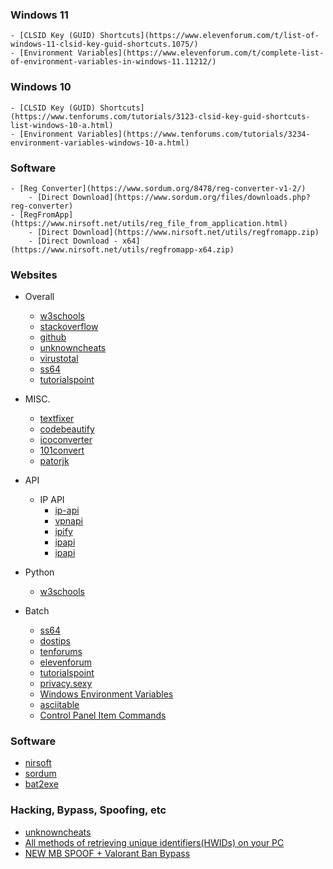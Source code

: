 ### Windows 11
    - [CLSID Key (GUID) Shortcuts](https://www.elevenforum.com/t/list-of-windows-11-clsid-key-guid-shortcuts.1075/)
    - [Environment Variables](https://www.elevenforum.com/t/complete-list-of-environment-variables-in-windows-11.11212/)

### Windows 10
    - [CLSID Key (GUID) Shortcuts](https://www.tenforums.com/tutorials/3123-clsid-key-guid-shortcuts-list-windows-10-a.html)
    - [Environment Variables](https://www.tenforums.com/tutorials/3234-environment-variables-windows-10-a.html)

### Software
    - [Reg Converter](https://www.sordum.org/8478/reg-converter-v1-2/)
        - [Direct Download](https://www.sordum.org/files/downloads.php?reg-converter)
    - [RegFromApp](https://www.nirsoft.net/utils/reg_file_from_application.html)
        - [Direct Download](https://www.nirsoft.net/utils/regfromapp.zip)
        - [Direct Download - x64](https://www.nirsoft.net/utils/regfromapp-x64.zip)


### Websites
- Overall
  - [w3schools](https://www.w3schools.com/)
  - [stackoverflow](https://stackoverflow.com/)
  - [github](https://github.com/)
  - [unknowncheats](https://www.unknowncheats.me/)
  - [virustotal](https://www.virustotal.com/gui/home/upload)
  - [ss64](https://ss64.com/)
  - [tutorialspoint](https://www.tutorialspoint.com/codingground.htm)

- MISC.
  - [textfixer](https://www.textfixer.com/)
  - [codebeautify](https://codebeautify.org/)
  - [icoconverter](https://www.icoconverter.com/)
  - [101convert](https://www.101convert.com/)
  - [patorjk](https://patorjk.com/software/taag/)

- API
  - IP API
    - [ip-api](https://ip-api.com/)
    - [vpnapi](https://vpnapi.io/)
    - [ipify](https://www.ipify.org/)
    - [ipapi](https://ipapi.co/)
    - [ipapi](https://ipapi.com/)

- Python
  - [w3schools](https://www.w3schools.com/python/)

- Batch
  - [ss64](https://ss64.com/nt/)
  - [dostips](https://www.dostips.com/)
  - [tenforums](https://www.tenforums.com/)
  - [elevenforum](https://www.elevenforum.com/)
  - [tutorialspoint](https://www.tutorialspoint.com/batch_script/index.htm)
  - [privacy.sexy](https://privacy.sexy/)
  - [Windows Environment Variables](https://ss64.com/nt/syntax-variables.html)
  - [asciitable](https://www.asciitable.com/)
  - [Control Panel Item Commands](https://www.tenforums.com/tutorials/86339-list-commands-open-control-panel-items-windows-10-a.html)

### Software
- [nirsoft](https://www.nirsoft.net/programmer_tools.html)
- [sordum](https://www.sordum.org/)
- [bat2exe](https://www.bat2exe.net/)

### Hacking, Bypass, Spoofing, etc
- [unknowncheats](https://www.unknowncheats.me/)
- [All methods of retrieving unique identifiers(HWIDs) on your PC](https://www.unknowncheats.me/forum/anti-cheat-bypass/333662-methods-retrieving-unique-identifiers-hwids-pc.html)
- [NEW MB SPOOF + Valorant Ban Bypass](https://www.unknowncheats.me/forum/valorant/478488-mb-spoof-valorant-ban-bypass.html)
